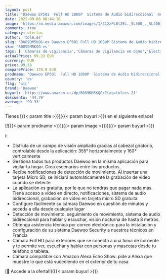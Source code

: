 ```yaml
---
layout: post
title: 'Daewoo EP501  Full HD 1080P  Sistema de Audio bidireccional  motorizada  detección de Movimiento  Color Blanco  Compatible con Alexa Echo Show'
date: 2022-09-08 06:44:18
image: 'https://m.media-amazon.com/images/I/312zPL8tZEL._SL500_._SL400_.jpg'
comments: true
category: ofertas
author: 'tole.es'
slug: 'B089DM5KQG-es Daewoo EP501 Full HD 1080P Sistema de Audio bidireccional...'
sku: 'B089DM5KQG-es'
tags: [ 'Cámaras de vigilancia','Cámaras de vigilancia en domo','Electrónica','Fotografía y videocámaras','alexa','daewoo','🇪🇸', ]
actualPrice: 99.33 EUR
currency: EUR
price: 99.33
comparePrice: 179.9 EUR
prodname: 'Daewoo EP501  Full HD 1080P  Sistema de Audio bidireccional  motorizada  detección de Movimiento  Color Blanco  Compatible con Alexa Echo Show'
country: 'es'
flag: '🇪🇸'
brand: 'Daewoo'
buyurl: 'https://www.amazon.es/dp/B089DM5KQG/?tag=tolees-21'
descuento: '44.79'
average: '99.33'
---
```


Tienes [{{< param title >}}]({{< param buyurl >}}) en el siguiente enlace!

[![{{< param prodname >}}]({{< param image >}})]({{< param buyurl >}})

ℹ️:

- Disfruta de un campo de visión ampliado gracias al cabezal giratorio, controlable desde la aplicación: 355° horizontalmente y 160* verticalmente
- Gestiona todos tus productos Daewoo en la misma aplicación para vigilar tu hogar. Crea escenarios entre los productos.
- Recibe notificaciones de detección de movimiento. Al insertar una tarjeta Micro SD, se iniciará automáticamente la grabación de vídeo cuando se detecte.
- La aplicación es gratuita, por lo que no tendrás que pagar nada más. Tiene acceso a vídeo en directo, notificaciones, sistema de audio bidireccional, grabación de vídeo en tarjeta micro SD gratuita
- Configure fácilmente su cámara Daewoo en cuestión de minutos y acceda a ella desde cualquier lugar
- Detección de movimiento, seguimiento de movimiento, sistema de audio bidireccional para hablar y escuchar, visión nocturna de hasta 8 metros.
- Obtenga asistencia técnica por correo electrónico para la instalación y configuración de su sistema Daewoo Security a nuestros técnicos en Francia
- Cámara Full HD para exteriores que se conecta a una toma de corriente y te permite ver, escuchar y hablar con personas y mascotas desde tu teléfono o tableta.
- Cámara compatible con Amazon Alexa Echo Show: pide a Alexa que muestre lo que está sucediendo en el exterior de tu casa

[🛒 Accede a la oferta!!]({{< param buyurl >}})
